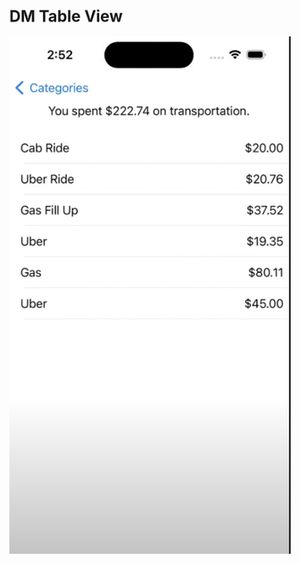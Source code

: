 # DM Table View

![DMTableView](
https://github.com/GravviSoft/DM-Expense-Tracker-Basic/blob/main/expenseimage.png)